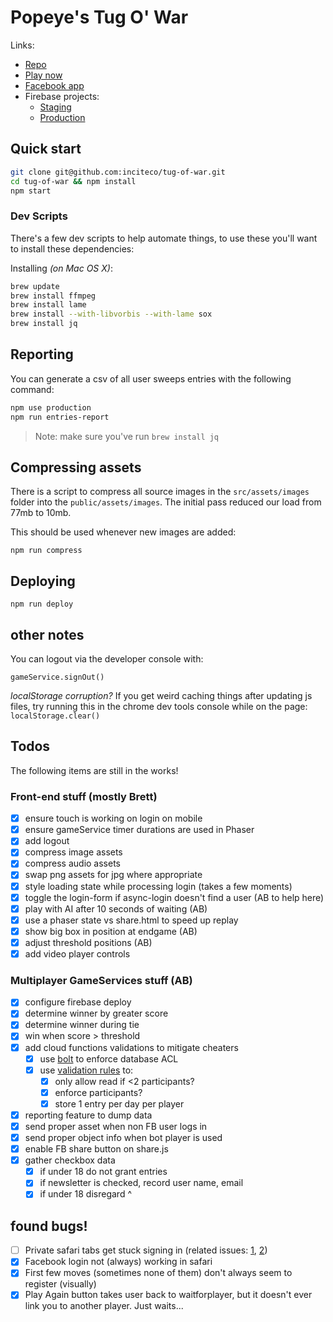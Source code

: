 # Popeye's Tug O' War

Links:
- [Repo](https://github.com/inciteco/tug-of-war)
- [Play now](https://popeyes-tug-o-war.firebaseapp.com)
- [Facebook app](https://developers.facebook.com/apps/472656139771979/dashboard/)
- Firebase projects:
  - [Staging](https://console.firebase.google.com/u/0/project/popeyes-tug-o-war/database/data)
  - [Production](https://console.firebase.google.com/u/0/project/bigboxcraveoff-prod)

## Quick start

```sh
git clone git@github.com:inciteco/tug-of-war.git
cd tug-of-war && npm install
npm start
```

### Dev Scripts

There's a few dev scripts to help automate things, to use these you'll want to install these dependencies:

Installing *(on Mac OS X)*:
```sh
brew update
brew install ffmpeg
brew install lame
brew install --with-libvorbis --with-lame sox
brew install jq
```

## Reporting

You can generate a csv of all user sweeps entries with the following command:

```sh
npm use production
npm run entries-report
```

> Note: make sure you've run `brew install jq`

## Compressing assets

There is a script to compress all source images in the `src/assets/images` folder into the `public/assets/images`. The initial pass reduced our load from 77mb to 10mb.


This should be used whenever new images are added:

```
npm run compress
```

## Deploying

```
npm run deploy
```

## other notes

You can logout via the developer console with:
```
gameService.signOut()
```

*localStorage corruption?*
If you get weird caching things after updating js files, try running this in the chrome dev tools console while on the page:
`localStorage.clear()`

## Todos

The following items are still in the works!

### Front-end stuff (mostly Brett)
- [x] ensure touch is working on login on mobile
- [x] ensure gameService timer durations are used in Phaser
- [x] add logout
- [x] compress image assets
- [x] compress audio assets
- [x] swap png assets for jpg where appropriate
- [x] style loading state while processing login (takes a few moments)
- [x] toggle the login-form if async-login doesn't find a user (AB to help here)
- [x] play with AI after 10 seconds of waiting (AB)
- [x] use a phaser state vs share.html to speed up replay
- [x] show big box in position at endgame (AB)
- [x] adjust threshold positions (AB)
- [x] add video player controls

### Multiplayer GameServices stuff (AB)
- [x] configure firebase deploy
- [x] determine winner by greater score
- [x] determine winner during tie
- [x] win when score > threshold
- [x] add cloud functions validations to mitigate cheaters
  - [x] use [bolt](https://github.com/firebase/bolt/blob/master/docs/language.md) to enforce database ACL
  - [x] use [validation rules](https://firebase.google.com/docs/database/security/) to:
    - [x] only allow read if <2 participants?
    - [x] enforce participants?
    - [x] store 1 entry per day per player
- [x] reporting feature to dump data
- [x] send proper asset when non FB user logs in
- [x] send proper object info when bot player is used
- [x] enable FB share button on share.js
- [x] gather checkbox data
    - [x] if under 18 do not grant entries
    - [x] if newsletter is checked, record user name, email
    - [x] if under 18 disregard ^ 

## found bugs!
- [ ] Private safari tabs get stuck signing in (related issues:  [1](https://stackoverflow.com/questions/28283221/firebase-authdata-from-third-party-authentication-is-always-null-in-mobile-safar), [2](https://github.com/firebase/firebaseui-web/issues/51))
- [x] Facebook login not (always) working in safari
- [x] First few moves (sometimes none of them) don't always seem to register (visually)
- [x] Play Again button takes user back to waitforplayer, but it doesn't ever link you to another player. Just waits...
